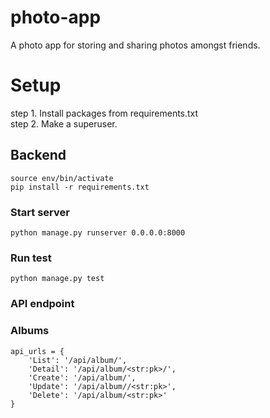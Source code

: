 # photo-app
A photo app for storing and sharing photos amongst friends.

# Setup
step 1. Install packages from requirements.txt <br/>
step 2. Make a superuser. <br/>
## Backend
```source env/bin/activate``` <br/>
```pip install -r requirements.txt``` <br/>
### Start server
```python manage.py runserver 0.0.0.0:8000``` <br/>
### Run test
```python manage.py test```

### API endpoint
### Albums
    api_urls = {
        'List': '/api/album/',
        'Detail': '/api/album/<str:pk>/',
        'Create': '/api/album/',
        'Update': '/api/album//<str:pk>',
        'Delete': '/api/album/<str:pk>'
    }
